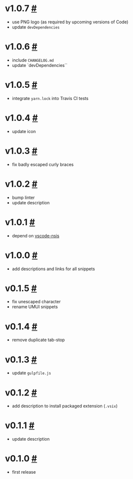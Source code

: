 # v1.0.7 [#](https://github.com/idleberg/vscode-nsis-plugins/releases/tag/1.0.7)

- use PNG logo (as required by upcoming versions of Code)
- update `devDependencies`

# v1.0.6 [#](https://github.com/idleberg/vscode-nsis-plugins/releases/tag/1.0.6)

- include `CHANGELOG.md`
- update `devDependencies``

# v1.0.5 [#](https://github.com/idleberg/vscode-nsis-plugins/releases/tag/1.0.5)

- integrate `yarn.lock` into Travis CI tests

# v1.0.4 [#](https://github.com/idleberg/vscode-nsis-plugins/releases/tag/1.0.4)

- update icon

# v1.0.3 [#](https://github.com/idleberg/vscode-nsis-plugins/releases/tag/1.0.3)

- fix badly escaped curly braces

# v1.0.2 [#](https://github.com/idleberg/vscode-nsis-plugins/releases/tag/1.0.2)

- bump linter
- update description

# v1.0.1 [#](https://github.com/idleberg/vscode-nsis-plugins/releases/tag/1.0.1)

- depend on [vscode-nsis](https://github.com/idleberg/vscode-nsis)

# v1.0.0 [#](https://github.com/idleberg/vscode-nsis-plugins/releases/tag/1.0.0)

- add descriptions and links for all snippets

# v0.1.5 [#](https://github.com/idleberg/vscode-nsis-plugins/releases/tag/0.1.5)

- fix unescaped character
- rename UMUI snippets

# v0.1.4 [#](https://github.com/idleberg/vscode-nsis-plugins/releases/tag/0.1.4)

- remove duplicate tab-stop

# v0.1.3 [#](https://github.com/idleberg/vscode-nsis-plugins/releases/tag/0.1.3)

- update `gulpfile.js`

# v0.1.2 [#](https://github.com/idleberg/vscode-nsis-plugins/releases/tag/0.1.2)

- add description to install packaged extension (`.vsix`)

# v0.1.1 [#](https://github.com/idleberg/vscode-nsis-plugins/releases/tag/0.1.1)

- update description

# v0.1.0 [#](https://github.com/idleberg/vscode-nsis-plugins/releases/tag/0.1.0)

- first release

